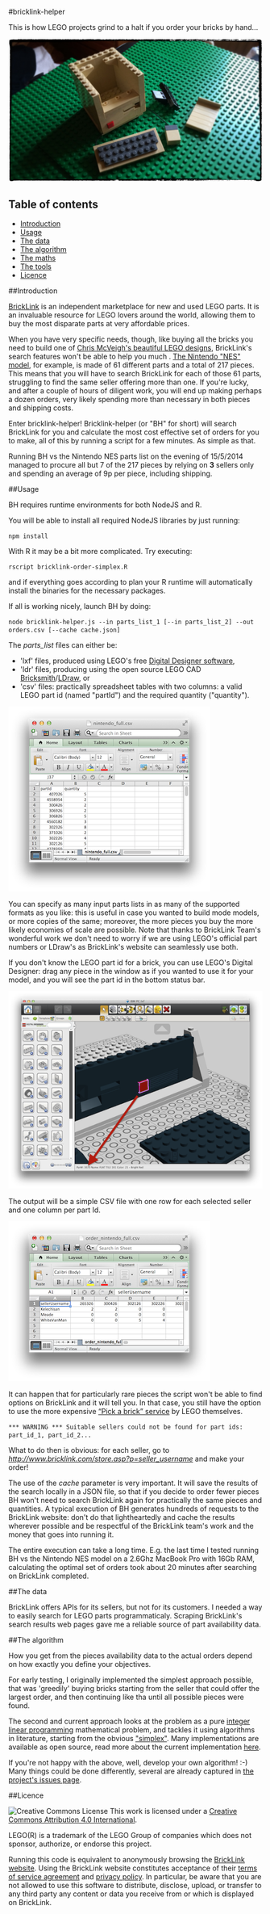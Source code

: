 #bricklink-helper

This is how LEGO projects grind to a halt if you order your bricks by hand...

![](docs/images/photo1.jpg)

## Table of contents

- [Introduction](#introduction)
- [Usage](#usage)
- [The data](#the-data)
- [The algorithm](#the-algorithm)
- [The maths](https://github.com/Digital-Contraptions-Imaginarium/bricklink-helper/blob/master/docs/the_maths_and_the_tools.md#the-maths)
- [The tools](https://github.com/Digital-Contraptions-Imaginarium/bricklink-helper/blob/master/docs/the_maths_and_the_tools.md#the-tools)
- [Licence](#licence)

##Introduction

[BrickLink](http://www.bricklink.com/) is an independent marketplace for new and used LEGO parts. It is an invaluable resource for LEGO lovers around the world, allowing them to buy the most disparate parts at very affordable prices. 

When you have very specific needs, though, like buying all the bricks you need to build one of [Chris McVeigh's beautiful LEGO designs](http://chrismcveigh.com/cm/building_guides_-_technology.html), BrickLink's search features won't be able to help you much . [The Nintendo "NES" model](http://www.powerpig.ca/lego_kit_guides_2014/my_first_console_sprite.pdf), for example, is made of 61 different parts and a total of 217 pieces. This means that you will have to search BrickLink for each of those 61 parts, struggling to find the same seller offering more than one. If you're lucky, and after a couple of hours of diligent work, you will end up making perhaps a dozen orders, very likely spending more than necessary in both pieces and shipping costs.

Enter bricklink-helper! Bricklink-helper (or "BH" for short) will search BrickLink for you and calculate the most cost effective set of orders for you to make, all of this by running a script for a few minutes. As simple as that. 

Running BH vs the Nintendo NES parts list on the evening of 15/5/2014 managed to procure all but 7 of the 217 pieces by relying on **3** sellers only and spending an average of 9p per piece, including shipping.

##Usage

BH requires runtime environments for both NodeJS and R.

You will be able to install all required NodeJS libraries by just running:

    npm install

With R it may be a bit more complicated. Try executing:

    rscript bricklink-order-simplex.R

and if everything goes according to plan your R runtime will automatically install the binaries for the necessary packages.

If all is working nicely, launch BH by doing:

    node bricklink-helper.js --in parts_list_1 [--in parts_list_2] --out orders.csv [--cache cache.json]

The *parts_list* files can either be:

- 'lxf' files, produced using LEGO's free [Digital Designer software](http://ldd.lego.com/en-gb/),
- 'ldr' files, producing using the open source LEGO CAD [Bricksmith](http://bricksmith.sourceforge.net/)/[LDraw](http://www.ldraw.org/), or
- 'csv' files: practically spreadsheet tables with two columns: a valid LEGO part id (named "partId") and the required quantity ("quantity"). 

![](docs/images/screenshot01.png)

You can specify as many input parts lists in as many of the supported formats as you like: this is useful in case you wanted to build mode models, or more copies of the same; moreover, the more pieces you buy the more likely economies of scale are possible. Note that thanks to BrickLink Team's wonderful work we don't need to worry if we are using LEGO's official part numbers or LDraw's as BrickLink's website can seamlessly use both.

If you don't know the LEGO part id for a brick, you can use LEGO's Digital Designer: drag any piece in the window as if you wanted to use it for your model, and you will see the part id in the bottom status bar.

![](docs/images/screenshot03.png)

The output will be a simple CSV file with one row for each selected seller and one column per part Id.

![](docs/images/screenshot02.png)

It can happen that for particularly rare pieces the script won't be able to find options on BrickLink and it will tell you. In that case, you still have the option to use the more expensive [“Pick a brick” service](http://shop.lego.com/en-GB/Pick-A-Brick-ByTheme) by LEGO themselves.

    *** WARNING *** Suitable sellers could not be found for part ids: part_id_1, part_id_2...

What to do then is obvious: for each seller, go to *http://www.bricklink.com/store.asp?p=seller_username* and make your order!

The use of the *cache* parameter is very important. It will save the results of the search locally in a JSON file, so that if you decide to order fewer pieces BH won't need to search BrickLink again for practically the same pieces and quantities. A typical execution of BH generates hundreds of requests to the BrickLink website: don't do that lightheartedly and cache the results wherever possible and be respectful of the BrickLink team's work and the money that goes into running it.

The entire execution can take a long time. E.g. the last time I tested running BH vs the Nintendo NES model on a 2.6Ghz MacBook Pro with 16Gb RAM, calculating the optimal set of orders took about 20 minutes after searching on BrickLink completed.  

##The data

BrickLink offers APIs for its sellers, but not for its customers. I needed a way to easily search for LEGO parts programmaticaly. Scraping BrickLink's search results web pages gave me a reliable source of part availability data. 

##The algorithm

How you get from the pieces availability data to the actual orders depend on how exactly you define your objectives. 

For early testing, I originally implemented the simplest approach possible, that was 'greedily' buying bricks starting from the seller that could offer the largest order, and then continuing like tha until all possible pieces were found.

The second and current approach looks at the problem as a pure [integer linear programming](http://en.wikipedia.org/wiki/Integer_programming) mathematical problem, and tackles it using algorithms in literature, starting from the obvious ["simplex"](http://en.wikipedia.org/wiki/Simplex_algorithm). Many implementations are available as open source, read more about the current implementation [here](docs/the_maths_and_the_tools).

If you're not happy with the above, well, develop your own algorithm! :-) Many things could be done differently, several are already captured in [the project's issues page](https://github.com/Digital-Contraptions-Imaginarium/bricklink-helper/issues?state=open).

##Licence

![Creative Commons License](http://i.creativecommons.org/l/by/4.0/88x31.png "Creative Commons License") This work is licensed under a [Creative Commons Attribution 4.0 International](http://creativecommons.org/licenses/by/4.0/).

LEGO(R) is a trademark of the LEGO Group of companies which does not sponsor, authorize, or endorse this project.  

Running this code is equivalent to anonymously browsing the [BrickLink website](http://www.bricklink.com/). Using the BrickLink website constitutes acceptance of their [terms of service agreement](http://www.bricklink.com/help.asp?helpID=1919) and [privacy policy](http://www.bricklink.com/help.asp?helpID=47). In particular, be aware that you are not allowed to use this software to distribute, disclose, upload, or transfer to any third party any content or data you receive from or which is displayed on BrickLink.